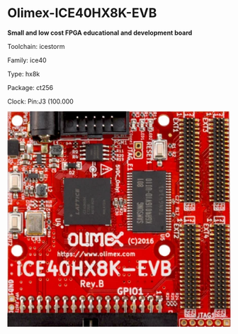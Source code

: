 # Olimex-ICE40HX8K-EVB
**Small and low cost FPGA educational and development board**

Toolchain: icestorm

Family: ice40

Type: hx8k

Package: ct256

Clock: Pin:J3 (100.000

![board.png](board.png)

